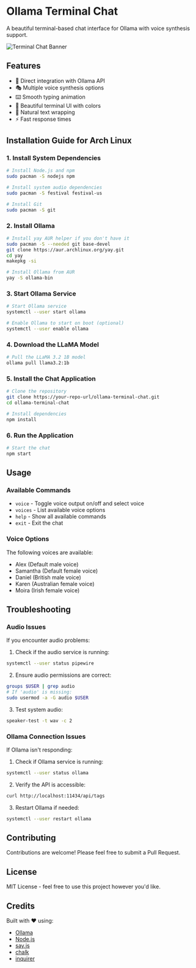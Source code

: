 # Ollama Terminal Chat

A beautiful terminal-based chat interface for Ollama with voice synthesis support.

![Terminal Chat Banner](https://i.imgur.com/your-image-here.png)

## Features

- 🎯 Direct integration with Ollama API
- 🎭 Multiple voice synthesis options
- ⌨️ Smooth typing animation
- 🎨 Beautiful terminal UI with colors
- 📝 Natural text wrapping
- ⚡ Fast response times

## Installation Guide for Arch Linux

### 1. Install System Dependencies

```bash
# Install Node.js and npm
sudo pacman -S nodejs npm

# Install system audio dependencies
sudo pacman -S festival festival-us

# Install Git
sudo pacman -S git
```

### 2. Install Ollama

```bash
# Install yay AUR helper if you don't have it
sudo pacman -S --needed git base-devel
git clone https://aur.archlinux.org/yay.git
cd yay
makepkg -si

# Install Ollama from AUR
yay -S ollama-bin
```

### 3. Start Ollama Service

```bash
# Start Ollama service
systemctl --user start ollama

# Enable Ollama to start on boot (optional)
systemctl --user enable ollama
```

### 4. Download the LLaMA Model

```bash
# Pull the LLaMA 3.2 1B model
ollama pull llama3.2:1b
```

### 5. Install the Chat Application

```bash
# Clone the repository
git clone https://your-repo-url/ollama-terminal-chat.git
cd ollama-terminal-chat

# Install dependencies
npm install
```

### 6. Run the Application

```bash
# Start the chat
npm start
```

## Usage

### Available Commands

- `voice` - Toggle voice output on/off and select voice
- `voices` - List available voice options
- `help` - Show all available commands
- `exit` - Exit the chat

### Voice Options

The following voices are available:
- Alex (Default male voice)
- Samantha (Default female voice)
- Daniel (British male voice)
- Karen (Australian female voice)
- Moira (Irish female voice)

## Troubleshooting

### Audio Issues

If you encounter audio problems:

1. Check if the audio service is running:
```bash
systemctl --user status pipewire
```

2. Ensure audio permissions are correct:
```bash
groups $USER | grep audio
# If 'audio' is missing:
sudo usermod -a -G audio $USER
```

3. Test system audio:
```bash
speaker-test -t wav -c 2
```

### Ollama Connection Issues

If Ollama isn't responding:

1. Check if Ollama service is running:
```bash
systemctl --user status ollama
```

2. Verify the API is accessible:
```bash
curl http://localhost:11434/api/tags
```

3. Restart Ollama if needed:
```bash
systemctl --user restart ollama
```

## Contributing

Contributions are welcome! Please feel free to submit a Pull Request.

## License

MIT License - feel free to use this project however you'd like.

## Credits

Built with ❤️ using:
- [Ollama](https://ollama.ai)
- [Node.js](https://nodejs.org)
- [say.js](https://github.com/Marak/say.js)
- [chalk](https://github.com/chalk/chalk)
- [inquirer](https://github.com/SBoudrias/Inquirer.js)